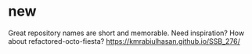 # new
Great repository names are short and memorable. Need inspiration? How about refactored-octo-fiesta?
https://kmrabiulhasan.github.io/SSB_276/ 
